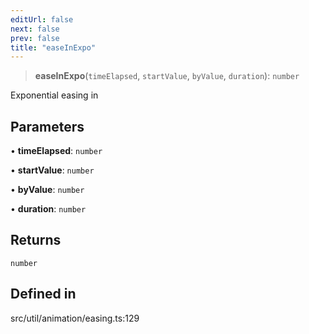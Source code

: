 ```yaml
---
editUrl: false
next: false
prev: false
title: "easeInExpo"
---
```


> **easeInExpo**(`timeElapsed`, `startValue`, `byValue`, `duration`): `number`

Exponential easing in

## Parameters

• **timeElapsed**: `number`

• **startValue**: `number`

• **byValue**: `number`

• **duration**: `number`

## Returns

`number`

## Defined in

src/util/animation/easing.ts:129
